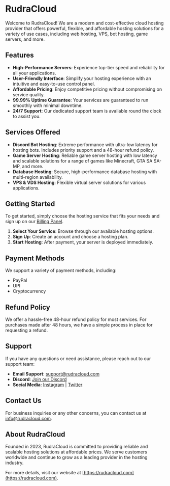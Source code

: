 # RudraCloud

Welcome to RudraCloud! We are a modern and cost-effective cloud hosting provider that offers powerful, flexible, and affordable hosting solutions for a variety of use cases, including web hosting, VPS, bot hosting, game servers, and more.

## Features

- **High-Performance Servers**: Experience top-tier speed and reliability for all your applications.
- **User-Friendly Interface**: Simplify your hosting experience with an intuitive and easy-to-use control panel.
- **Affordable Pricing**: Enjoy competitive pricing without compromising on service quality.
- **99.99% Uptime Guarantee**: Your services are guaranteed to run smoothly with minimal downtime.
- **24/7 Support**: Our dedicated support team is available round the clock to assist you.

## Services Offered

- **Discord Bot Hosting**: Extreme performance with ultra-low latency for hosting bots. Includes priority support and a 48-hour refund policy.
- **Game Server Hosting**: Reliable game server hosting with low latency and scalable solutions for a range of games like Minecraft, GTA SA SA-MP, and more.
- **Database Hosting**: Secure, high-performance database hosting with multi-region availability.
- **VPS & VDS Hosting**: Flexible virtual server solutions for various applications.

## Getting Started

To get started, simply choose the hosting service that fits your needs and sign up on our [Billing Panel](https://billing.rudracloud.com/).

1. **Select Your Service**: Browse through our available hosting options.
2. **Sign Up**: Create an account and choose a hosting plan.
3. **Start Hosting**: After payment, your server is deployed immediately.

## Payment Methods

We support a variety of payment methods, including:
- PayPal
- UPI
- Cryptocurrency

## Refund Policy

We offer a hassle-free 48-hour refund policy for most services. For purchases made after 48 hours, we have a simple process in place for requesting a refund.

## Support

If you have any questions or need assistance, please reach out to our support team:
- **Email Support**: support@rudracloud.com
- **Discord**: [Join our Discord](https://discord.gg/MGmmsj7tCJ)
- **Social Media**: [Instagram](https://www.instagram.com/rudracloud/) | [Twitter](https://twitter.com/rudracloud)

## Contact Us

For business inquiries or any other concerns, you can contact us at info@rudracloud.com.

## About RudraCloud

Founded in 2023, RudraCloud is committed to providing reliable and scalable hosting solutions at affordable prices. We serve customers worldwide and continue to grow as a leading provider in the hosting industry.

For more details, visit our website at [https://rudracloud.com](https://rudracloud.com).

